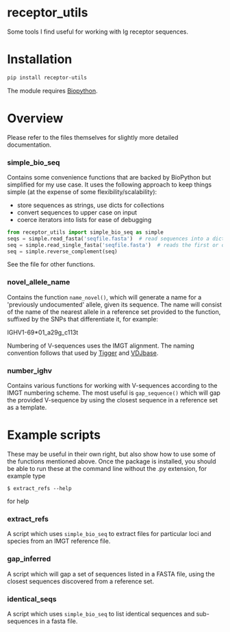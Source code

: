 # receptor_utils

Some tools I find useful for working with Ig receptor sequences.

# Installation

```bash
pip install receptor-utils
```

The module requires [Biopython](https://biopython.org).

# Overview

Please refer to the files themselves for slightly more detailed documentation.

### simple_bio_seq 

Contains some convenience functions that are backed by BioPython but simplified for 
my use case. It uses the following approach to keep things simple
(at the expense of some flexibility/scalability):

- store sequences as strings, use dicts for collections
- convert sequences to upper case on input
- coerce iterators into lists for ease of debugging


```python
from receptor_utils import simple_bio_seq as simple
seqs = simple.read_fasta('seqfile.fasta')  # read sequences into a dict with names as keys
seq = simple.read_single_fasta('seqfile.fasta')  # reads the first or only sequence into a string
seq = simple.reverse_complement(seq)
```
See the file for other functions.

### novel_allele_name

Contains the function ```name_novel()```, which will generate a name for a 'previously undocumented'
allele, given its sequence. The name will consist of the name of the nearest allele in a 
reference set provided to the function, suffixed by the SNPs that differentiate it,
for example:

IGHV1-69*01_a29g_c113t

Numbering of V-sequences uses the IMGT alignment. The naming convention follows that used by
[Tigger](https://tigger.readthedocs.io/en/stable/) and 
[VDJbase](https://vdjbase.org).

### number_ighv

Contains various functions for working with V-sequences according to the IMGT numbering scheme.
The most useful is ```gap_sequence()``` which will gap the provided V-sequence by using the closest sequence in a reference
set as a template.

# Example scripts

These may be useful in their own right, but also show how to use some of the functions 
mentioned above. Once the package is installed, you should be able to run these at the command
line without the .py extension, for example type
```shell
$ extract_refs --help
```
for help

### extract_refs
A script which uses ```simple_bio_seq``` to extract 
files for particular loci and species from an IMGT reference file. 

### gap_inferred
A script which will gap a set of sequences listed in a FASTA file, using the closest sequences
discovered from a reference set.

### identical_seqs
A script which uses ```simple_bio_seq``` to list identical sequences and sub-sequences in a fasta file.














